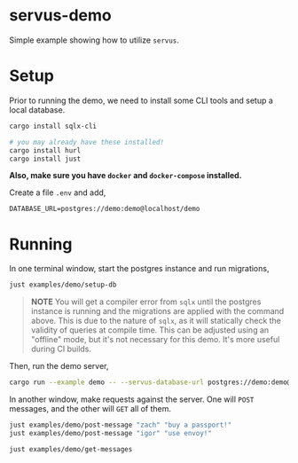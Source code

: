 servus-demo
============

Simple example showing how to utilize `servus`.

# Setup

Prior to running the demo, we need to install some CLI tools and setup a local database.

```sh
cargo install sqlx-cli

# you may already have these installed!
cargo install hurl
cargo install just
```

**Also, make sure you have `docker` and `docker-compose` installed.**

Create a file `.env` and add,

```
DATABASE_URL=postgres://demo:demo@localhost/demo
```

# Running

In one terminal window, start the postgres instance and run migrations,

```sh
just examples/demo/setup-db
```

> **NOTE** You will get a compiler error from `sqlx` until the postgres instance is running and the migrations are applied
> with the command above. This is due to the nature of `sqlx`, as it will statically check the validity of queries at compile time.
> This can be adjusted using an "offline" mode, but it's not necessary for this demo. It's more useful during CI builds.

Then, run the demo server,

```sh
cargo run --example demo -- --servus-database-url postgres://demo:demo@localhost/demo
```

In another window, make requests against the server. One will `POST` messages, and the other will `GET` all of them.

```sh
just examples/demo/post-message "zach" "buy a passport!"
just examples/demo/post-message "igor" "use envoy!"

just examples/demo/get-messages
```
